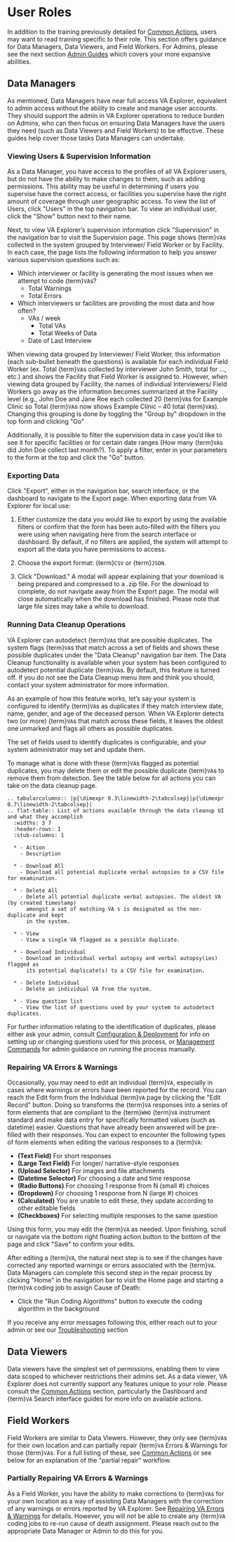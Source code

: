 # User Roles

In addition to the training previously detailed for [Common Actions](general/common_actions),
users may want to read training specific to their role. This section offers guidance
for Data Managers, Data Viewers, and Field Workers. For Admins, please see the
next section [Admin Guides](admin_guides) which covers your more expansive abilities.

## Data Managers

As mentioned, Data Managers have near full access VA Explorer, equivalent to
admin access without the ability to create and manage user accounts. They should
support the admin in VA Explorer operations to reduce burden on Admins, who can
then focus on ensuring Data Managers have the users they need (such as Data
Viewers and Field Workers) to be effective. These guides help cover those tasks
Data Managers can undertake.

### Viewing Users & Supervision Information

As a Data Manager, you have access to the profiles of all VA Explorer users, but
do not have the ability to make changes to them, such as adding permissions. This
ability may be useful in determining if users you supervise have the correct
access, or facilities you supervise have the right amount of coverage through
user geographic access. To view the list of Users, click "Users" in the top
navigation bar. To view an individual user, click the "Show" button next to
their name.

Next, to view VA Explorer’s supervision information click "Supervision" in the
navigation bar to visit the Supervision page. This page shows {term}`VA`s collected in
the system grouped by Interviewer/ Field Worker or by Facility. In each case,
the page lists the following information to help you answer various supervision
questions such as:

- Which interviewer or facility is generating the most issues when we attempt to code {term}`VA`s?
  - Total Warnings
  - Total Errors
- Which interviewers or facilities are providing the most data and how often?
  - VAs / week
    - Total VAs
    - Total Weeks of Data
  - Date of Last Interview

When viewing data grouped by Interviewer/ Field Worker, this information (each
sub-bullet beneath the questions) is available for each individual Field Worker
(ex. Total {term}`VA`s collected by interviewer John Smith, total for …, etc.) and shows
the Facility that Field Worker is assigned to. However, when viewing data grouped
by Facility, the names of individual Interviewers/ Field Workers go away as the
information becomes summarized at the Facility level (e.g., John Doe and Jane
Roe each collected 20 {term}`VA`s for Example Clinic so Total {term}`VA`s now shows Example
Clinic – 40 total {term}`VA`s). Changing this grouping is done by toggling the "Group by"
dropdown in the top form and clicking "Go"

Additionally, it is possible to filter the supervision data in case you’d like
to see it for specific facilities or for certain date ranges (How many {term}`VA`s did
John Doe collect last month?). To apply a filter, enter in your parameters to
the form at the top and click the "Go" button.

### Exporting Data

Click "Export", either in the navigation bar, search interface, or the dashboard
to navigate to the Export page. When exporting data from VA Explorer for local use:

1. Either customize the data you would like to export by using the available
filters or confirm that the form has been auto-filled with the filters you were
using when navigating here from the search interface or dashboard. By default,
if no filters are applied, the system will attempt to export all the data you
have permissions to access.

1. Choose the export format: {term}`CSV` or {term}`JSON`.

1. Click "Download." A modal will appear explaining that your download is being
prepared and compressed to a .zip file. For the download to complete, do not
navigate away from the Export page. The modal will close automatically when the
download has finished. Please note that large file sizes may take a while to download.

### Running Data Cleanup Operations

VA Explorer can autodetect {term}`VA`s that are possible duplicates. The system flags
{term}`VA`s that match across a set of fields and shows these possible duplicates under
the "Data Cleanup" navigation bar item. The Data Cleanup functionality is
available when your system has been configured to autodetect potential duplicate
{term}`VA`s. By default, this feature is turned off. If you do not see the Data Cleanup
menu item and think you should, contact your system administrator for more
information.

As an example of how this feature works, let’s say your system is configured to
identify {term}`VA`s as duplicates if they match interview date, name, gender, and age
of the deceased person. When VA Explorer detects two (or more) {term}`VA`s that match
across these fields, it leaves the oldest one unmarked and flags all others as
possible duplicates.

The set of fields used to identify duplicates is configurable, and your system
administrator may set and update them.

To manage what is done with these {term}`VA`s flagged as potential duplicates, you may
delete them or edit the possible duplicate {term}`VA`s to remove them from detection.
See the table below for all actions you can take on the data cleanup page.

````{eval-rst}
.. tabularcolumns:: |p{\dimexpr 0.3\linewidth-2\tabcolsep}|p{\dimexpr 0.7\linewidth-2\tabcolsep}|
.. flat-table:: List of actions available through the data cleanup UI and what they accomplish
  :widths: 3 7
  :header-rows: 1
  :stub-columns: 1

  * - Action
    - Description

  * - Download All
    - Download all potential duplicate verbal autopsies to a CSV file for examination.

  * - Delete All
    - Delete all potential duplicate verbal autopsies. The oldest VA (by created timestamp)
      amongst a set of matching VA s is designated as the non-duplicate and kept
      in the system.

  * - View
    - View a single VA flagged as a possible duplicate.

  * - Download Individual
    - Download an individual verbal autopsy and verbal autopsy(ies) flagged as
      its potential duplicate(s) to a CSV file for examination.

  * - Delete Individual
    - Delete an individual VA from the system.

  * - View question list
    - View the list of questions used by your system to autodetect duplicates.
````

For further information relating to the identification of duplicates, please
either ask your admin, consult [Configuration & Deployment](../usage/getting_started/config)
for info on setting up or changing questions used for this process, or
[Management Commands](admin_guides.md#management-commands) for admin guidance on
running the process manually.

### Repairing VA Errors & Warnings

Occasionally, you may need to edit an individual {term}`VA`, especially in cases where
warnings or errors have been reported for the record. You can reach the Edit
form from the Individual {term}`VA` page by clicking the "Edit Record" button. Doing so
transforms the {term}`VA` responses into a series of form elements that are compliant to
the {term}`WHO` {term}`VA` instrument standard and make data entry for specifically formatted
values (such as datetime) easier. Questions that have already been answered will
be pre-filled with their responses. You can expect to encounter the following
types of form elements when editing the various responses to a {term}`VA`:

- **(Text Field)** For short responses
- **(Large Text Field)** For longer/ narrative-style responses
- **(Upload Selector)** For images and file attachments
- **(Datetime Selector)** For choosing a date and time response
- **(Radio Buttons)** For choosing 1 response from N (small #) choices
- **(Dropdown)** For choosing 1 response from N (large #) choices
- **(Calculated)** You are unable to edit these, they update according to other editable fields
- **(Checkboxes)** For selecting multiple responses to the same question

Using this form, you may edit the {term}`VA` as needed. Upon finishing, scroll or
navigate via the bottom right floating action button to the bottom of the page
and click "Save" to confirm your edits.

After editing a {term}`VA`, the natural next step is to see if the changes have corrected
any reported warnings or errors associated with the {term}`VA`. Data Managers can complete
this second step in the repair process by clicking "Home" in the navigation bar
to visit the Home page and starting a {term}`VA` coding job to assign Cause of Death:

- Click the "Run Coding Algorithms" button to execute the coding algorithm in
the background

If you receive any error messages following this, either reach out to your admin
or see our [Troubleshooting](troubleshooting.md) section

## Data Viewers

Data viewers have the simplest set of permissions, enabling them to view data
scoped to whichever restrictions their admins set. As a data viewer, VA Explorer
does not currently support any features unique to your role. Please consult the
[Common Actions](general/common_actions) section, particularly the Dashboard and
{term}`VA` Search interface guides for more info on available actions.

## Field Workers

Field Workers are similar to Data Viewers. However, they only see {term}`VA`s for their 
own location and can partially repair {term}`VA` Errors & Warnings for those {term}`VA`s. For a 
full listing of these, see [Common Actions](general/common_actions) or see below
for an explanation  of the "partial repair" workflow.

### Partially Repairing VA Errors & Warnings

As a Field Worker, you have the ability to make corrections to {term}`VA`s for your own 
location as a way of assisting Data Managers with the correction of any warnings 
or errors reported by VA Explorer. See [Repairing VA Errors & Warnings](#repairing-va-errors--warnings)
for details. However, you will not be able to create any {term}`VA` coding jobs to re-run 
cause of death assignment. Please reach out to the appropriate Data Manager or 
Admin to do this for you.

